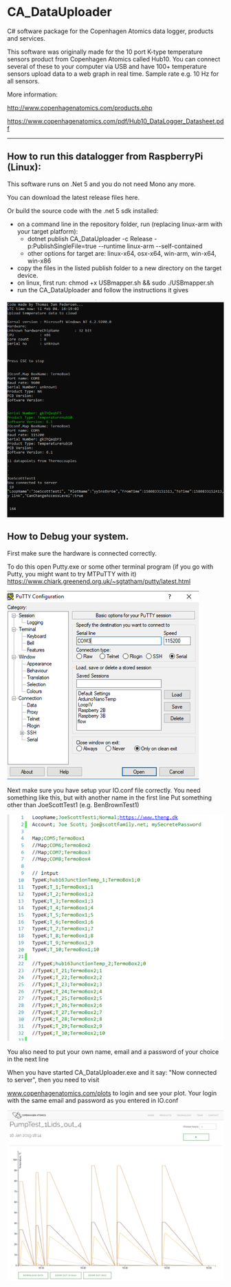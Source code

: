 # CA_DataUploader
C# software package for the Copenhagen Atomics data logger, products and services. 

This software was originally made for the 10 port K-type temperature sensors product from Copenhagen Atomics called Hub10. 
You can connect several of these to your computer via USB and have 100+ temperature sensors upload data to a web graph in real time. 
Sample rate e.g. 10 Hz for all sensors. 

More information:

http://www.copenhagenatomics.com/products.php

https://www.copenhagenatomics.com/pdf/Hub10_DataLogger_Datasheet.pdf

____

## How to run this datalogger from RaspberryPi (Linux):

This software runs on .Net 5 and you do not need Mono any more. 

You can download the latest release files here.

Or build the source code with the .net 5 sdk installed:
* on a command line in the repository folder, run (replacing linux-arm with your target platform): 
  * dotnet publish CA_DataUploader -c Release -p:PublishSingleFile=true --runtime linux-arm --self-contained
  * other options for target are: linux-x64, osx-x64, win-arm, win-x64, win-x86
* copy the files in the listed publish folder to a new directory on the target device.
* on linux, first run: chmod +x USBmapper.sh && sudo ./USBmapper.sh
* run the CA_DataUploader and follow the instructions it gives

![alt text](https://github.com/copenhagenatomics/CA_DataUploader/blob/master/ScreenShots/CA_DataUploader.exe.png)

## How to Debug your system. 

First make sure the hardware is connected correctly. 

To do this open Putty.exe or some other terminal program (if you go with Putty, you might want to try MTPuTTY with it)
https://www.chiark.greenend.org.uk/~sgtatham/putty/latest.html

![alt text](https://github.com/copenhagenatomics/CA_DataUploader/blob/master/ScreenShots/putty.exe.png)

Next make sure you have setup your IO.conf file correctly. You need something like this, but with another name in the first line 
Put something other than JoeScottTest1 (e.g. BenBrownTest1)

![alt text](https://github.com/copenhagenatomics/CA_DataUploader/blob/master/ScreenShots/IO.conf.png)

You also need to put your own name, email and a password of your choice in the next line

When you have started CA_DataUploader.exe and it say: "Now connected to server", then you need to visit

www.copenhagenatomics.com/plots to login and see your plot. Your login with the same email and password as you entered in IO.conf 

![alt text](https://github.com/copenhagenatomics/CA_DataUploader/blob/master/ScreenShots/OnlineChart.png)




